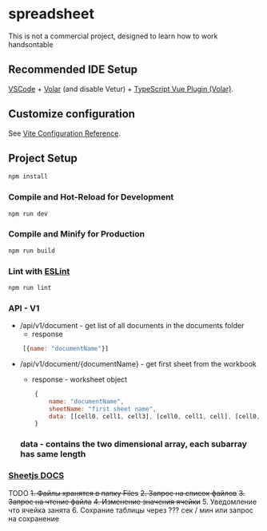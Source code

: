 # spreadsheet

This is not a commercial project, designed to learn how to work handsontable

## Recommended IDE Setup

[VSCode](https://code.visualstudio.com/) + [Volar](https://marketplace.visualstudio.com/items?itemName=Vue.volar) (and disable Vetur) + [TypeScript Vue Plugin (Volar)](https://marketplace.visualstudio.com/items?itemName=Vue.vscode-typescript-vue-plugin).

## Customize configuration

See [Vite Configuration Reference](https://vitejs.dev/config/).

## Project Setup

```sh
npm install
```

### Compile and Hot-Reload for Development

```sh
npm run dev
```

### Compile and Minify for Production

```sh
npm run build
```

### Lint with [ESLint](https://eslint.org/)

```sh
npm run lint
```

### API - V1
* /api/v1/document - get list of all documents in the documents folder
    - response
```js
    [{name: "documentName"}]
```

* /api/v1/document/{documentName} - get first sheet from the workbook
    - response - worksheet object
    ```js
        {
            name: "documentName",
            sheetName: "first sheet name",
            data: [[cell0, cell1, cell3], [cell0, cell1, cell], [cell0, cell1, cell3]]
        }
    ```

    ### data - contains the two dimensional array, each subarray has same length

### [Sheetjs DOCS](https://docs.sheetjs.com/)

TODO
~~1. Файлы хранятся в папку Files~~
~~2. Запрос на список файлов~~
~~3. Запрос на чтение файла~~
~~4. Изменение значения ячейки~~
5. Уведомление что ячейка занята
6. Сохрание таблицы через ??? сек / мин или запрос на сохранение
